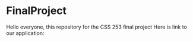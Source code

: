 # FinalProject
Hello everyone, this repository for the CSS 253 final project
Here is link to our application:
